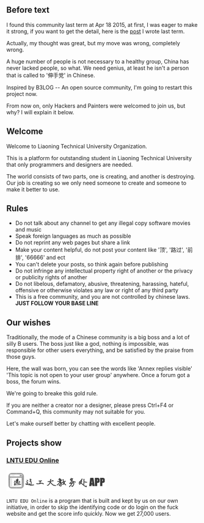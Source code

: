 ## Before text

I found this community last term at Apr 18 2015, at first, I was eager to make it strong, if you want to get the detail, here is the [post](https://pupboss.com/a-lntu-platform/) I wrote last term.

Actually, my thought was great, but my move was wrong, completely wrong.

A huge number of people is not necessary  to a healthy group, China has never lacked people, so what. We need genius, at least he isn't a person that is called to '伸手党' in Chinese.

Inspired by B3LOG -- An open source community, I'm going to restart this project now.

From now on, only Hackers and Painters were welcomed to join us, but why? I will explain it below.

## Welcome

Welcome to Liaoning Technical University Organization. 

This is a platform for outstanding student in Liaoning Technical University that only programmers and designers are needed.

The world consists of two parts, one is creating, and another is destroying. Our job is creating so we only need someone to create and someone to make it better to use.

## Rules

- Do not talk about any channel to get any illegal copy software movies and music
- Speak foreign languages as much as possible
- Do not reprint any web pages but share a link
- Make your content helpful, do not post your content like '顶', '路过', '前排', '66666' and ect
- You can't delete your posts, so think again before publishing
- Do not infringe any intellectual property right of another or the privacy or publicity rights of another
- Do not libelous, defamatory, abusive, threatening, harassing, hateful, offensive or otherwise violates any law or right of any third party
- This is a free community, and you are not controlled by chinese laws. **JUST FOLLOW YOUR BASE LINE**

## Our wishes

Traditionally, the mode of a Chinese community is a big boss and a lot of silly B users. The boss just like a god, nothing is impossible, was responsible for other users everything, and be satisfied by the praise from those guys.

Here, the wall was born, you can see the words like 'Annex replies visible' 'This topic is not open to your user group' anywhere. Once a forum got a boss, the forum wins.

We're going to breake this gold rule.

If you are neither a creator nor a designer, please press Ctrl+F4 or Command+Q, this community may not suitable for you.

Let's make ourself better by chatting with excellent people.

## Projects show

### [LNTU EDU Online](online)

![](images/logo_online.png)

`LNTU EDU Online` is a program that is built and kept by us on our own initiative, in order to skip the identifying code or do login on the fuck website and get the score info quickly. Now we get 27,000 users.